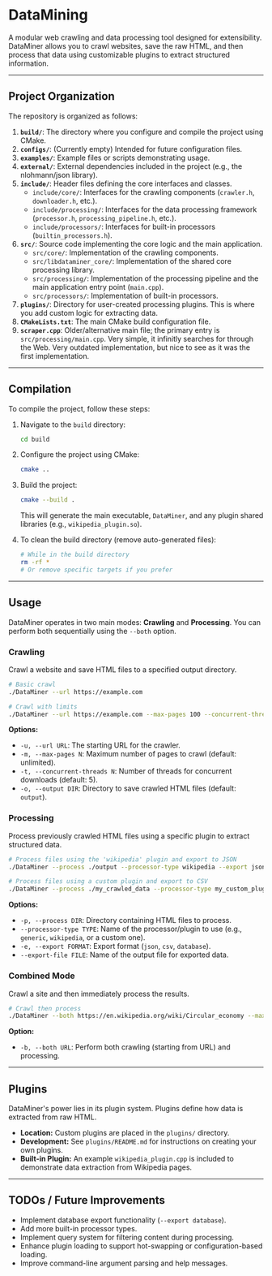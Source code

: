 # DataMining

A modular web crawling and data processing tool designed for extensibility. DataMiner allows you to crawl websites, save the raw HTML, and then process that data using customizable plugins to extract structured information.

---

## Project Organization

The repository is organized as follows:

1.  **`build/`**: The directory where you configure and compile the project using CMake.
2.  **`configs/`**: (Currently empty) Intended for future configuration files.
3.  **`examples/`**: Example files or scripts demonstrating usage.
4.  **`external/`**: External dependencies included in the project (e.g., the nlohmann/json library).
5.  **`include/`**: Header files defining the core interfaces and classes.
    *   `include/core/`: Interfaces for the crawling components (`crawler.h`, `downloader.h`, etc.).
    *   `include/processing/`: Interfaces for the data processing framework (`processor.h`, `processing_pipeline.h`, etc.).
    *   `include/processors/`: Interfaces for built-in processors (`builtin_processors.h`).
6.  **`src/`**: Source code implementing the core logic and the main application.
    *   `src/core/`: Implementation of the crawling components.
    *   `src/libdataminer_core/`: Implementation of the shared core processing library.
    *   `src/processing/`: Implementation of the processing pipeline and the main application entry point (`main.cpp`).
    *   `src/processors/`: Implementation of built-in processors.
7.  **`plugins/`**: Directory for user-created processing plugins. This is where you add custom logic for extracting data.
8.  **`CMakeLists.txt`**: The main CMake build configuration file.
9.  **`scraper.cpp`**: Older/alternative main file; the primary entry is `src/processing/main.cpp`. Very simple, it infinitly searches for through the Web. Very outdated implementation, but nice to see as it was the first implementation.

---

## Compilation

To compile the project, follow these steps:

1.  Navigate to the `build` directory:
    ```bash
    cd build
    ```
2.  Configure the project using CMake:
    ```bash
    cmake ..
    ```
3.  Build the project:
    ```bash
    cmake --build .
    ```
    This will generate the main executable, `DataMiner`, and any plugin shared libraries (e.g., `wikipedia_plugin.so`).

4.  To clean the build directory (remove auto-generated files):
    ```bash
    # While in the build directory
    rm -rf *
    # Or remove specific targets if you prefer
    ```

---

## Usage

DataMiner operates in two main modes: **Crawling** and **Processing**. You can perform both sequentially using the `--both` option.

### Crawling

Crawl a website and save HTML files to a specified output directory.

```bash
# Basic crawl
./DataMiner --url https://example.com

# Crawl with limits
./DataMiner --url https://example.com --max-pages 100 --concurrent-threads 10 --output ./my_crawled_data
```

**Options:**
*   `-u, --url URL`: The starting URL for the crawler.
*   `-m, --max-pages N`: Maximum number of pages to crawl (default: unlimited).
*   `-t, --concurrent-threads N`: Number of threads for concurrent downloads (default: 5).
*   `-o, --output DIR`: Directory to save crawled HTML files (default: `output`).

### Processing

Process previously crawled HTML files using a specific plugin to extract structured data.

```bash
# Process files using the 'wikipedia' plugin and export to JSON
./DataMiner --process ./output --processor-type wikipedia --export json --export-file wikipedia_data.json

# Process files using a custom plugin and export to CSV
./DataMiner --process ./my_crawled_data --processor-type my_custom_plugin --export csv --export-file results.csv
```

**Options:**
*   `-p, --process DIR`: Directory containing HTML files to process.
*   `--processor-type TYPE`: Name of the processor/plugin to use (e.g., `generic`, `wikipedia`, or a custom one).
*   `-e, --export FORMAT`: Export format (`json`, `csv`, `database`).
*   `--export-file FILE`: Name of the output file for exported data.

### Combined Mode

Crawl a site and then immediately process the results.

```bash
# Crawl then process
./DataMiner --both https://en.wikipedia.org/wiki/Circular_economy --max-pages 50 --processor-type wikipedia --export json --export-file ce_wikipedia_data.json
```

**Option:**
*   `-b, --both URL`: Perform both crawling (starting from URL) and processing.

---

## Plugins

DataMiner's power lies in its plugin system. Plugins define how data is extracted from raw HTML.

*   **Location:** Custom plugins are placed in the `plugins/` directory.
*   **Development:** See `plugins/README.md` for instructions on creating your own plugins.
*   **Built-in Plugin:** An example `wikipedia_plugin.cpp` is included to demonstrate data extraction from Wikipedia pages.

---

## TODOs / Future Improvements

*   Implement database export functionality (`--export database`).
*   Add more built-in processor types.
*   Implement query system for filtering content during processing.
*   Enhance plugin loading to support hot-swapping or configuration-based loading.
*   Improve command-line argument parsing and help messages.
